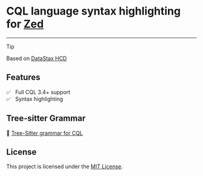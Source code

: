 # CQL language syntax highlighting for [Zed](https://zed.dev) 

----------------------------------------
>[!TIP]
> Based on [DataStax HCD](https://docs.datastax.com/en/cql/hcd/reference/cql-reference-about.html)

## Features

✅ &nbsp; Full CQL 3.4+ support  
✅ &nbsp; Syntax highlighting  

## Tree-sitter Grammar

🔗 [Tree-Sitter grammar for CQL](https://github.com/Akzestia/tree-sitter-cql)

## License

This project is licensed under the [MIT License](LICENSE).
